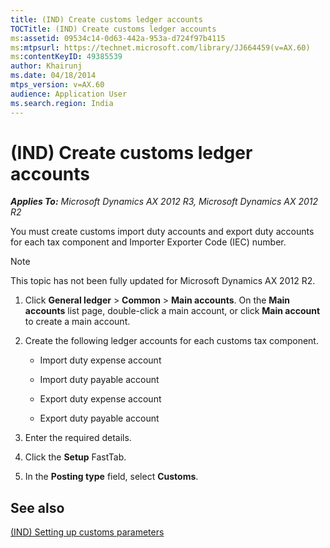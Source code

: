 ```yaml
---
title: (IND) Create customs ledger accounts
TOCTitle: (IND) Create customs ledger accounts
ms:assetid: 09534c14-0d63-442a-953a-d724f97b4115
ms:mtpsurl: https://technet.microsoft.com/library/JJ664459(v=AX.60)
ms:contentKeyID: 49385539
author: Khairunj
ms.date: 04/18/2014
mtps_version: v=AX.60
audience: Application User
ms.search.region: India
---
```


# (IND) Create customs ledger accounts 


_**Applies To:** Microsoft Dynamics AX 2012 R3, Microsoft Dynamics AX 2012 R2_

You must create customs import duty accounts and export duty accounts for each tax component and Importer Exporter Code (IEC) number.


> [!NOTE]
> <P>This topic has not been fully updated for Microsoft Dynamics AX 2012 R2.</P>



1.  Click **General ledger** \> **Common** \> **Main accounts**. On the **Main accounts** list page, double-click a main account, or click **Main account** to create a main account.

2.  Create the following ledger accounts for each customs tax component.
    
      - Import duty expense account
    
      - Import duty payable account
    
      - Export duty expense account
    
      - Export duty payable account

3.  Enter the required details.

4.  Click the **Setup** FastTab.

5.  In the **Posting type** field, select **Customs**.

## See also

[(IND) Setting up customs parameters](ind-setting-up-customs-parameters.md)

  



